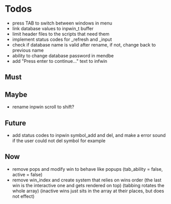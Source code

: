 # Todos
- press TAB to switch between windows in menu
- link database values to inpwin_t buffer
- limit header files to the scripts that need them
- implement status codes for _refresh and _input
- check if database name is valid after rename, if not,
  change back to previous name
- ability to change database password in mendbe
- add "Press enter to continue..." text to infwin

## Must

## Maybe
- rename inpwin scroll to shift?

## Future
- add status codes to inpwin symbol_add and del,
  and make a error sound if the user could not del symbol for example

## Now
- remove pops and modify win to behave like popups
  (tab_ability = false, active = false)
- remove win_index and create system that relies on wins order
  (the last win is the interactive one and gets rendered on top)
  (tabbing rotates the whole array)
  (inactive wins just sits in the array at their places, but does not effect)
